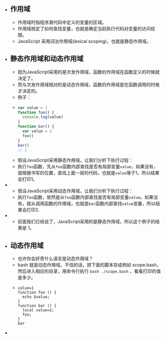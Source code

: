 - ## 作用域
	- 作用域时指程序源代码中定义的变量的区域。
	- 作用域规定了如何查找变量，也就是确定当前执行代码对变量的访问权限。
	- JavaScript 采用词法作用域(lexical scoping)，也就是静态作用域。
- ## 静态作用域和动态作用域
	- 因为JavaScript采用的是次发作用域，函数的作用域在函数定义的时候就决定了。
	- 而与次发作用域相对的是动态作用域，函数的作用域是在函数调用的时候才决定的。
	- 例子：
	- ```js
	  var value = 1
	  function foo() {
	    console.log(value)
	  }
	  function bar() {
	    var value = 2
	    foo()
	  }
	  bar() 
	  // 1
	  ```
	- 假设JavaScript采用静态作用域，让我们分析下执行过程：
	- 执行`foo`函数，先从`foo`函数内部查找是否有局部变量`value`，如果没有，就根据书写的位置，查找上面一层的代码，也就是`value`等于1，所以结果会打印1。
-
	- 假设JavaScript采用动态作用域，让我们分析下执行过程：
	- 执行`foo`函数，依然是从`foo`函数内部查找是否有局部变量`value`。如果没有，就从调用函数的作用域，也就是`bar`函数内部查找`value`变量，所以结果会打印2.
-
	- 前面我们已经说了，JavaScript采用的是静态作用域，所以这个例子的结果是 1。
- ## 动态作用域
	- 也许你会好奇什么语言是动态作用域？
	- bash 就是动态作用域，不信的话，把下面的脚本存成例如 scope.bash，然后进入相应的目录，用命令行执行 `bash ./scope.bash` ，看看打印的值是多少。
	- ```
	  value=1
	  function foo () {
	    echo $value;
	  }
	  function bar () {
	    local value=2;
	    foo;
	  }
	  bar
	  ```
-